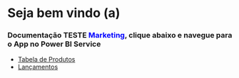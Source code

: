 

# **Seja bem vindo (a)**
### Documentação TESTE <span style = "color: blue">Marketing</span>, clique abaixo e navegue para o App no Power BI Service

- [Tabela de Produtos](https://app.powerbi.com/Redirect?action=OpenApp&appId=f194a00f-199a-47b8-bce1-59bcb5635cac&ctid=4019cfa9-aae5-4964-912e-b0e0bb606d37)
- [Lançamentos](https://app.powerbi.com/Redirect?action=OpenApp&appId=f194a00f-199a-47b8-bce1-59bcb5635cac&ctid=4019cfa9-aae5-4964-912e-b0e0bb606d37)

